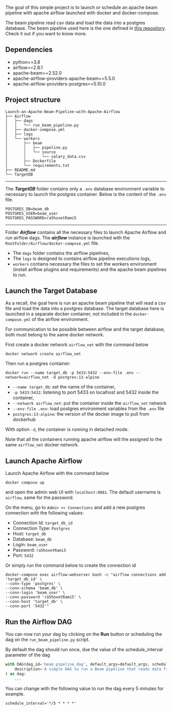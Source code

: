 The goal of this simple project is to launch or schedule an apache beam pipeline with apache airflow launched with 
docker and docker-compose.

The beam pipeline read csv data and load the data into a postgres database. 
The beam pipeline used here is the one defined in 
[this repository](https://github.com/carmel-wenga/Apache-Beam-Pipeline-To-load-CSV-data-into-a-PostgreSQL-Table). 
Check it out if you want to know more.

## Dependencies
* python==3.8
* airflow==2.8.1
* apache-beam==2.52.0
* apache-airflow-providers-apache-beam==5.5.0
* apache-airflow-providers-postgres==5.10.0

## Project structure
```commandline
Launch-an-Apache-Beam-Pipeline-with-Apache-Airflow
├── Airflow
│   ├── dags
│   │   └── run_beam_pipeline.py
│   ├── docker-compose.yml
│   ├── logs
│   └── workers
│       ├── beam
│       │   ├── pipeline.py
│       │   └── source
│       │       └── salary_data.csv
│       ├── Dockerfile
│       └── requirements.txt
├── README.md
└── TargetDB
```

___
The ***TargetDB*** folder contains only a ```.env``` database environment variable to 
necessary to launch the postgres container. Below is the content of the 
```.env``` file.

```commandline
POSTGRES_DB=beam_db
POSTGRES_USER=beam_user
POSTGRES_PASSWORD=ra5hoxetRami5
```
___
Folder ***Airflow*** contains all the necessary files to launch Apache Airflow and 
run airflow dags. The ***airflow*** instance is launched with the 
```RootFolder/Airflow/docker-compose.yml``` file.
* The ```dags``` folder contains the airflow pipelines,
* The ```logs``` is designed to contains airflow pipeline executions logs,
* ```workers``` contains necessary the files to set the workers environment (install 
airflow plugins and requirements) and the apache beam pipelines to run.

## Launch the Target Database

As a recall, the goal here is run an apache beam pipeline that will read a csv file and 
load the data into a postgres database. The target database here is launched in a separate 
docker container, not included in the ```docker-compose.yml``` of the airflow environment.

For communication to be possible between airflow and the target database, both must belong 
to the same docker network.

First create a docker network ```airflow_net``` with the command below
```commandline
docker network create airflow_net
```

Then run a postgres container:
```commandline
docker run --name target_db -p 5433:5432 --env-file .env --network=airflow_net -d postgres:13-alpine
```
* ```--name target_db```: set the name of the container,
* ```-p 5433:5432```: listening to port 5433 on localhost and 5432 inside the container,
* ```--network airflow_net```: put the container inside the ```airflow_net``` network
* ```--env-file .env```: load postgres environment variables from the ```.env``` file
* ```postgres:13-alpine```: the version of the docker image to pull from dockerhub

With option ```-d```, the container is running in detached mode.

Note that all the containers running apache airflow will the assigned to the same ```airflow_net``` 
docker network.


## Launch Apache Airflow
Launch Apache Airflow with the command below

```commandline
docker compose up
```
and open the admin web UI with ```localhost:8081```. The default username is ```airflow```, 
same for the password.

On the menu, go to ```Admin >> Connections``` and add a new postgres connection with the following values:
* Connection Id: ```target_db_id```
* Connection Type: ```Postgres```
* Host: ```target_db```
* Database: ```beam_db```
* Login: ```beam_user```
* Password: ```ra5hoxetRami5```
* Port: ```5432```

Or simply run the command below to create the connection id
```commandline
docker-compose exec airflow-webserver bash -c "airflow connections add 'target_db_id' \
--conn-type 'postgres' \
--conn-schema 'beam_db' \
--conn-login 'beam_user' \
--conn-password 'ra5hoxetRami5' \
--conn-host 'target_db' \
--conn-port '5432'"
```

## Run the Airflow DAG
You can now run your dag by clicking on the **Run** button or scheduling the dag on the 
```run_beam_pipeline.py``` script.

By default the dag should run once, due the value of the schedule_interval parameter of the dag
```python
with DAG(dag_id='beam_pipeline_dag', default_args=default_args, schedule_interval='@once',
    description='A simple DAG to run a Beam pipeline that reads data from a csv file and load into a postgres database'
) as dag:
    ...
```
You can change with the following value to run the dag every 5 minutes for example.
```commandline
schedule_interval='*/5 * * * *'
```